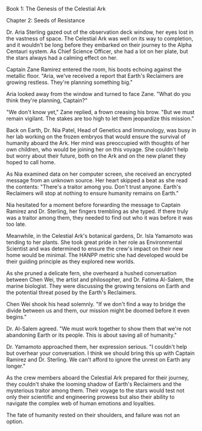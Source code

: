 Book 1: The Genesis of the Celestial Ark

Chapter 2: Seeds of Resistance

Dr. Aria Sterling gazed out of the observation deck window, her eyes lost in the vastness of space. The Celestial Ark was well on its way to completion, and it wouldn't be long before they embarked on their journey to the Alpha Centauri system. As Chief Science Officer, she had a lot on her plate, but the stars always had a calming effect on her.

Captain Zane Ramirez entered the room, his boots echoing against the metallic floor. "Aria, we've received a report that Earth's Reclaimers are growing restless. They're planning something big."

Aria looked away from the window and turned to face Zane. "What do you think they're planning, Captain?"

"We don't know yet," Zane replied, a frown creasing his brow. "But we must remain vigilant. The stakes are too high to let them jeopardize this mission."

Back on Earth, Dr. Nia Patel, Head of Genetics and Immunology, was busy in her lab working on the frozen embryos that would ensure the survival of humanity aboard the Ark. Her mind was preoccupied with thoughts of her own children, who would be joining her on this voyage. She couldn't help but worry about their future, both on the Ark and on the new planet they hoped to call home.

As Nia examined data on her computer screen, she received an encrypted message from an unknown source. Her heart skipped a beat as she read the contents: "There's a traitor among you. Don't trust anyone. Earth's Reclaimers will stop at nothing to ensure humanity remains on Earth."

Nia hesitated for a moment before forwarding the message to Captain Ramirez and Dr. Sterling, her fingers trembling as she typed. If there truly was a traitor among them, they needed to find out who it was before it was too late.

Meanwhile, in the Celestial Ark's botanical gardens, Dr. Isla Yamamoto was tending to her plants. She took great pride in her role as Environmental Scientist and was determined to ensure the crew's impact on their new home would be minimal. The HANPP metric she had developed would be their guiding principle as they explored new worlds.

As she pruned a delicate fern, she overheard a hushed conversation between Chen Wei, the artist and philosopher, and Dr. Fatima Al-Salem, the marine biologist. They were discussing the growing tensions on Earth and the potential threat posed by the Earth's Reclaimers.

Chen Wei shook his head solemnly. "If we don't find a way to bridge the divide between us and them, our mission might be doomed before it even begins."

Dr. Al-Salem agreed. "We must work together to show them that we're not abandoning Earth or its people. This is about saving all of humanity."

Dr. Yamamoto approached them, her expression serious. "I couldn't help but overhear your conversation. I think we should bring this up with Captain Ramirez and Dr. Sterling. We can't afford to ignore the unrest on Earth any longer."

As the crew members aboard the Celestial Ark prepared for their journey, they couldn't shake the looming shadow of Earth's Reclaimers and the mysterious traitor among them. Their voyage to the stars would test not only their scientific and engineering prowess but also their ability to navigate the complex web of human emotions and loyalties.

The fate of humanity rested on their shoulders, and failure was not an option.
